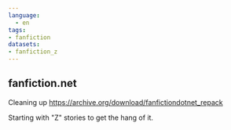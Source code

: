 ```yaml
---
language:
  - en
tags:
- fanfiction
datasets:
- fanfiction_z
---
```

## fanfiction.net

Cleaning up  https://archive.org/download/fanfictiondotnet_repack

Starting with "Z" stories to get the hang of it.